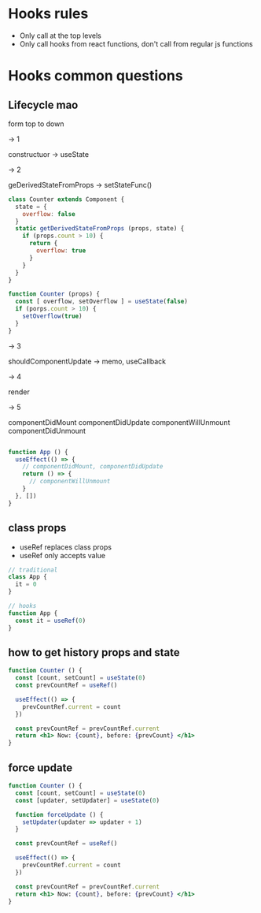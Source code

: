 # Hooks rules
- Only call at the top levels
- Only call hooks from react functions, don't call from regular js functions

# Hooks common questions
## Lifecycle mao

form top to down

-> 1

constructuor -> useState

-> 2

geDerivedStateFromProps -> setStateFunc()
```jsx
class Counter extends Component {
  state = {
    overflow: false
  }
  static getDerivedStateFromProps (props, state) {
    if (props.count > 10) {
      return {
        overflow: true
      }
    }
  }
}

function Counter (props) {
  const [ overflow, setOverflow ] = useState(false)
  if (porps.count > 10) {
    setOverflow(true)
  }
}
```

-> 3

shouldComponentUpdate -> memo, useCallback

-> 4

render

-> 5

componentDidMount
componentDidUpdate
componentWillUnmount
componentDidUnmount

```jsx

function App () {
  useEffect(() => {
    // componentDidMount, componentDidUpdate
    return () => {
      // componentWillUnmount
    }
  }, [])
}

```

## class props
  - useRef replaces class props
  - useRef only accepts value

```jsx
// traditional
class App {
  it = 0
}

// hooks
function App {
  const it = useRef(0)
}


```


## how to get history props and state
```jsx
function Counter () {
  const [count, setCount] = useState(0)
  const prevCountRef = useRef()

  useEffect(() => {
    prevCountRef.current = count
  })

  const prevCountRef = prevCountRef.current
  return <h1> Now: {count}, before: {prevCount} </h1>
}
```


## force update
```jsx
function Counter () {
  const [count, setCount] = useState(0)
  const [updater, setUpdater] = useState(0)

  function forceUpdate () {
    setUpdater(updater => updater + 1)
  }

  const prevCountRef = useRef()

  useEffect(() => {
    prevCountRef.current = count
  })

  const prevCountRef = prevCountRef.current
  return <h1> Now: {count}, before: {prevCount} </h1>
}
```
